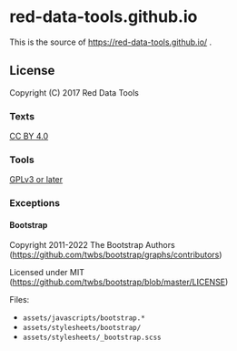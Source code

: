 # red-data-tools.github.io

This is the source of https://red-data-tools.github.io/ .

## License

Copyright (C) 2017 Red Data Tools

### Texts

[CC BY 4.0](https://creativecommons.org/licenses/by/4.0/legalcode)

### Tools

[GPLv3 or later](https://www.gnu.org/licenses/gpl.html)

### Exceptions

#### Bootstrap

Copyright 2011-2022 The Bootstrap Authors (https://github.com/twbs/bootstrap/graphs/contributors)

Licensed under MIT (https://github.com/twbs/bootstrap/blob/master/LICENSE)

Files:

  * `assets/javascripts/bootstrap.*`
  * `assets/stylesheets/bootstrap/`
  * `assets/stylesheets/_bootstrap.scss`
